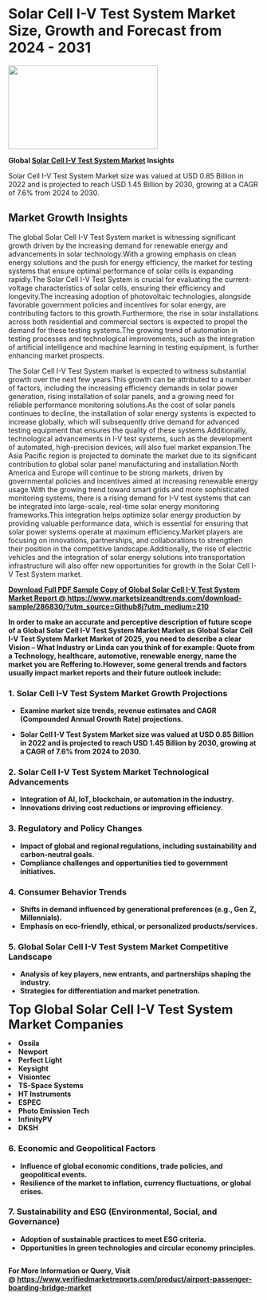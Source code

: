 <H1>Solar Cell I-V Test System Market Size, Growth and Forecast from 2024 - 2031</H1><img class="aligncenter size-medium wp-image-584254" src="https://thirdeyenews.in/wp-content/uploads/2024/09/Global-Market-Research-300x168.jpeg" alt="" width="300" height="168" /><p><strong>Global&nbsp;<a href="https://www.marketsizeandtrends.com/download-sample/286830/?utm_source=Github8j?utm_medium=210">Solar Cell I-V Test System Market</a> Insights</strong></p><p>Solar Cell I-V Test System Market size was valued at USD 0.85 Billion in 2022 and is projected to reach USD 1.45 Billion by 2030, growing at a CAGR of 7.6% from 2024 to 2030.</p><p><h2>Market Growth Insights</h2> <p>The global Solar Cell I-V Test System market is witnessing significant growth driven by the increasing demand for renewable energy and advancements in solar technology.With a growing emphasis on clean energy solutions and the push for energy efficiency, the market for testing systems that ensure optimal performance of solar cells is expanding rapidly.The Solar Cell I-V Test System is crucial for evaluating the current-voltage characteristics of solar cells, ensuring their efficiency and longevity.The increasing adoption of photovoltaic technologies, alongside favorable government policies and incentives for solar energy, are contributing factors to this growth.Furthermore, the rise in solar installations across both residential and commercial sectors is expected to propel the demand for these testing systems.The growing trend of automation in testing processes and technological improvements, such as the integration of artificial intelligence and machine learning in testing equipment, is further enhancing market prospects.</p> <p><strong><a href="#"></a></strong></p> <p>The Solar Cell I-V Test System market is expected to witness substantial growth over the next few years.This growth can be attributed to a number of factors, including the increasing efficiency demands in solar power generation, rising installation of solar panels, and a growing need for reliable performance monitoring solutions.As the cost of solar panels continues to decline, the installation of solar energy systems is expected to increase globally, which will subsequently drive demand for advanced testing equipment that ensures the quality of these systems.Additionally, technological advancements in I-V test systems, such as the development of automated, high-precision devices, will also fuel market expansion.The Asia Pacific region is projected to dominate the market due to its significant contribution to global solar panel manufacturing and installation.North America and Europe will continue to be strong markets, driven by governmental policies and incentives aimed at increasing renewable energy usage.With the growing trend toward smart grids and more sophisticated monitoring systems, there is a rising demand for I-V test systems that can be integrated into large-scale, real-time solar energy monitoring frameworks.This integration helps optimize solar energy production by providing valuable performance data, which is essential for ensuring that solar power systems operate at maximum efficiency.Market players are focusing on innovations, partnerships, and collaborations to strengthen their position in the competitive landscape.Additionally, the rise of electric vehicles and the integration of solar energy solutions into transportation infrastructure will also offer new opportunities for growth in the Solar Cell I-V Test System market.<p><strong><a href="#"></p><p><span class=""><strong>Download Full PDF Sample Copy of Global Solar Cell I-V Test System Market Report</strong> @ <a href="https://www.marketsizeandtrends.com/download-sample/286830/?utm_source=Github8j?utm_medium=210" target="_blank">https://www.marketsizeandtrends.com/download-sample/286830/?utm_source=Github8j?utm_medium=210</a></span></p><p>In order to make an accurate and perceptive description of future scope of a Global&nbsp;Solar Cell I-V Test System Market Market as Global&nbsp;Solar Cell I-V Test System Market Market of 2025, you need to describe a clear Vision &ndash; What Industry or Linda can you think of for example: Quote from a Technology, healthcare, automotive, renewable energy, name the market you are Reffering to.However, some general trends and factors usually impact market reports and their future outlook include:</p><h3>1.&nbsp;<strong>Solar Cell I-V Test System Market Growth Projections</strong></h3><ul><li>Examine market size trends, revenue estimates and CAGR (Compounded Annual Growth Rate) projections.</li><li><p>Solar Cell I-V Test System Market size was valued at USD 0.85 Billion in 2022 and is projected to reach USD 1.45 Billion by 2030, growing at a CAGR of 7.6% from 2024 to 2030.</p></li></ul><h3>2.&nbsp;<strong>Solar Cell I-V Test System Market Technological Advancements</strong></h3><ul><li>Integration of AI, IoT, blockchain, or automation in the industry.</li><li>Innovations driving cost reductions or improving efficiency.</li></ul><h3>3.&nbsp;<strong>Regulatory and Policy Changes</strong></h3><ul><li>Impact of global and regional regulations, including sustainability and carbon-neutral goals.</li><li>Compliance challenges and opportunities tied to government initiatives.</li></ul><h3>4.&nbsp;<strong>Consumer Behavior Trends</strong></h3><ul><li>Shifts in demand influenced by generational preferences (e.g., Gen Z, Millennials).</li><li>Emphasis on eco-friendly, ethical, or personalized products/services.</li></ul><h3>5.&nbsp;<strong>Global Solar Cell I-V Test System Market Competitive Landscape</strong></h3><ul><li>Analysis of key players, new entrants, and partnerships shaping the industry.</li><li>Strategies for differentiation and market penetration.</li></ul><p data-pm-slice="1 1 []"><span style="color: inherit; font-family: inherit; font-size: 25px;">Top Global Solar Cell I-V Test System Market Companies</span></p><div class="" data-test-id=""><p><li>Ossila</li><li> Newport</li><li> Perfect Light</li><li> Keysight</li><li> Visiontec</li><li> TS-Space Systems</li><li> HT Instruments</li><li> ESPEC</li><li> Photo Emission Tech</li><li> InfinityPV</li><li> DKSH</li></p></div><h3>6.&nbsp;<strong>Economic and Geopolitical Factors</strong></h3><ul><li>Influence of global economic conditions, trade policies, and geopolitical events.</li><li>Resilience of the market to inflation, currency fluctuations, or global crises.</li></ul><h3>7.&nbsp;<strong>Sustainability and ESG (Environmental, Social, and Governance)</strong></h3><ul><li>Adoption of sustainable practices to meet ESG criteria.</li><li>Opportunities in green technologies and circular economy principles.</li></ul><h2><strong style="font-size: 14px;">For More Information or Query, Visit @&nbsp;</strong><a style="background-color: #ffffff; font-size: 14px;" href="https://www.marketsizeandtrends.com/report/solar-cell-i-v-test-system-market/" target="_blank">https://www.verifiedmarketreports.com/product/airport-passenger-boarding-bridge-market</a></h2>
